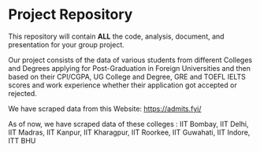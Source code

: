 # Project Repository

This repository will contain **ALL** the code, analysis, document, and presentation for your group project.

Our project consists of the data of various students from different Colleges and Degrees applying for Post-Graduation in Foreign Universities and then based on their CPI/CGPA, UG College and Degree, GRE and TOEFL IELTS scores and work experience whether their application got accepted or rejected.

We have scraped data from this Website: https://admits.fyi/

As of now, we have scraped data of these colleges : IIT Bombay, IIT Delhi, IIT Madras, IIT Kanpur, IIT Kharagpur, IIT Roorkee, IIT Guwahati, IIT Indore, ITT BHU


